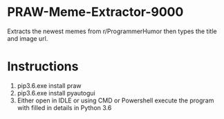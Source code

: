 # PRAW-Meme-Extractor-9000
Extracts the newest memes from r/ProgrammerHumor then types the title and image url.

# Instructions
1. pip3.6.exe install praw
2. pip3.6.exe install pyautogui
3. Either open in IDLE or using CMD or Powershell execute the program with filled in details in Python 3.6
